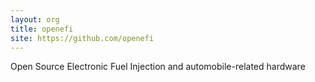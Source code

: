 ```yaml
---
layout: org
title: openefi
site: https://github.com/openefi
---
```

Open Source Electronic Fuel Injection and automobile-related hardware

